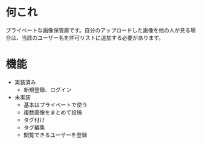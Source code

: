 # 何これ
プライベートな画像保管庫です。自分のアップロードした画像を他の人が見る場合は、当該のユーザー名を許可リストに追加する必要があります。

# 機能
- 実装済み
  - 新規登録、ログイン
- 未実装
  - 基本はプライベートで使う
  - 複数画像をまとめて投稿
  - タグ付け
  - タグ編集
  - 閲覧できるユーザーを登録
